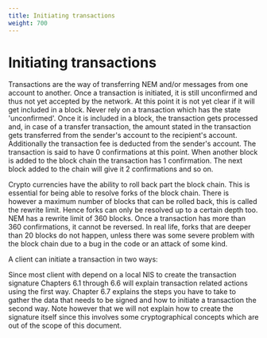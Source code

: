 ```yaml
---
title: Initiating transactions
weight: 700
---
```


 
# Initiating transactions 
Transactions are the way of transferring NEM and/or messages from one account to another. Once a transaction is initiated, it is still unconfirmed and thus not yet accepted by the network. At this point it is not yet clear if it will get included in a block. Never rely on a transaction which has the state 'unconfirmed'. Once it is included in a block, the transaction gets processed and, in case of a transfer transaction, the amount stated in the transaction gets transferred from the sender's account to the recipient's account. Additionally the transaction fee is deducted from the sender's account. The transaction is said to have 0 confirmations at this point. When another block is added to the block chain the transaction has 1 confirmation. The next block added to the chain will give it 2 confirmations and so on.

 
Crypto currencies have the ability to roll back part the block chain. This is essential for being able to resolve forks of the block chain. There is however a maximum number of blocks that can be rolled back, this is called the rewrite limit. Hence forks can only be resolved up to a certain depth too. NEM has a rewrite limit of 360 blocks. Once a transaction has more than 360 confirmations, it cannot be reversed. In real life, forks that are deeper than 20 blocks do not happen, unless there was some severe problem with the block chain due to a bug in the code or an attack of some kind.

 
A client can initiate a transaction in two ways:

 
 
 
Since most client with depend on a local NIS to create the transaction signature Chapters 6.1 through 6.6 will explain transaction related actions using the first way. Chapter 6.7 explains the steps you have to take to gather the data that needs to be signed and how to initiate a transaction the second way. Note however that we will not explain how to create the signature itself since this involves some cryptographical concepts which are out of the scope of this document. 

 
